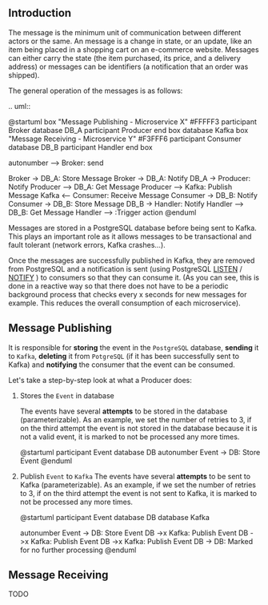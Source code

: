 ## Introduction

The message is the minimum unit of communication between different actors or the same. An message is a change in state, 
or an update, like an item being placed in a shopping cart on an e-commerce website.
Messages can either carry the state (the item purchased, its price, and a delivery address) or messages can be identifiers 
(a notification that an order was shipped).

The general operation of the messages is as follows:

.. uml::

   @startuml
   box "Message Publishing - Microservice X" #FFFFF3
   participant Broker
   database DB_A
   participant Producer
   end box
   database Kafka
   box "Message Receiving - Microservice Y" #F3FFF6
   participant Consumer
   database DB_B
   participant Handler
   end box
   
   autonumber
   --> Broker: send
   
   Broker -> DB_A: Store Message
   Broker -> DB_A: Notify
   DB_A -> Producer: Notify
   Producer --> DB_A: Get Message
   Producer --> Kafka: Publish Message
   Kafka <-- Consumer: Receive Message
   Consumer -> DB_B: Notify
   Consumer -> DB_B: Store Message
   DB_B -> Handler: Notify
   Handler --> DB_B: Get Message
   Handler --> :Trigger action
   @enduml

Messages are stored in a PostgreSQL database before being sent to Kafka. This plays an important role as it allows
messages to be transactional and fault tolerant (network errors, Kafka crashes...).

Once the messages are successfully published in Kafka, they are removed from PostgreSQL and a notification
is sent (using PostgreSQL [LISTEN](https://www.postgresql.org/docs/9.1/sql-listen.html) / 
[NOTIFY](https://www.postgresql.org/docs/9.1/sql-notify.html) ) to consumers so that they can consume it.
(As you can see, this is done in a reactive way so that there does not have to be
a periodic background process that checks every x seconds for new messages for example. This reduces the overall
consumption of each microservice).

## Message Publishing

It is responsible for **storing** the event in the `PostgreSQL` database, **sending** it to `Kafka`, **deleting** it from `PotgreSQL` 
(if it has been successfully sent to Kafka) and **notifying** the consumer that the event can be consumed.

Let's take a step-by-step look at what a Producer does:

1. Stores the `Event` in database
   
   The events have several **attempts** to be stored in the database (parameterizable). As an example, we set the number of 
   retries to 3, if on the third attempt the event is not stored in the database because it is not a valid event, it 
   is marked to not be processed any more times. 
   
   @startuml
   participant Event
   database DB
   autonumber
   Event -> DB: Store Event
   @enduml


2. Publish `Event` to `Kafka`
   The events have several **attempts** to be sent to Kafka (parameterizable). As an example, if we set the number of 
   retries to 3, if on the third attempt the event is not sent to Kafka, it 
   is marked to not be processed any more times.
   
   @startuml
   participant Event
   database DB
   database Kafka

   autonumber
   Event -> DB: Store Event
   DB ->x Kafka: Publish Event
   DB ->x Kafka: Publish Event
   DB ->x Kafka: Publish Event
   DB -> DB: Marked for no further processing
   @enduml

## Message Receiving
TODO